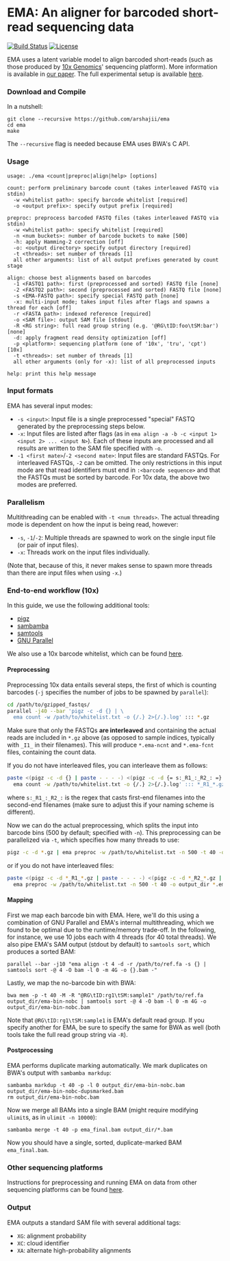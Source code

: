EMA: An aligner for barcoded short-read sequencing data
=======================================================
[![Build Status](https://travis-ci.org/arshajii/ema.svg?branch=master)](https://travis-ci.org/arshajii/ema) [![License](https://img.shields.io/badge/license-MIT-blue.svg)](https://raw.githubusercontent.com/arshajii/ema/master/LICENSE)

EMA uses a latent variable model to align barcoded short-reads (such as those produced by [10x Genomics](https://www.10xgenomics.com)' sequencing platform). More information is available in [our paper](https://www.biorxiv.org/content/early/2017/11/16/220236). The full experimental setup is available [here](https://github.com/arshajii/ema-paper-data/blob/master/experiments.ipynb).

### Download and Compile
In a nutshell:

```
git clone --recursive https://github.com/arshajii/ema
cd ema
make
```

The `--recursive` flag is needed because EMA uses BWA's C API.

### Usage
```
usage: ./ema <count|preproc|align|help> [options]

count: perform preliminary barcode count (takes interleaved FASTQ via stdin)
  -w <whitelist path>: specify barcode whitelist [required]
  -o <output prefix>: specify output prefix [required]

preproc: preprocess barcoded FASTQ files (takes interleaved FASTQ via stdin)
  -w <whitelist path>: specify whitelist [required]
  -n <num buckets>: number of barcode buckets to make [500]
  -h: apply Hamming-2 correction [off]
  -o: <output directory> specify output directory [required]
  -t <threads>: set number of threads [1]
  all other arguments: list of all output prefixes generated by count stage

align: choose best alignments based on barcodes
  -1 <FASTQ1 path>: first (preprocessed and sorted) FASTQ file [none]
  -2 <FASTQ2 path>: second (preprocessed and sorted) FASTQ file [none]
  -s <EMA-FASTQ path>: specify special FASTQ path [none]
  -x: multi-input mode; takes input files after flags and spawns a thread for each [off]
  -r <FASTA path>: indexed reference [required]
  -o <SAM file>: output SAM file [stdout]
  -R <RG string>: full read group string (e.g. '@RG\tID:foo\tSM:bar') [none]
  -d: apply fragment read density optimization [off]
  -p <platform>: sequencing platform (one of '10x', 'tru', 'cpt') [10x]
  -t <threads>: set number of threads [1]
  all other arguments (only for -x): list of all preprocessed inputs

help: print this help message
```

### Input formats
EMA has several input modes:
- `-s <input>`: Input file is a single preprocessed "special" FASTQ generated by the preprocessing steps below.
- `-x`: Input files are listed after flags (as in `ema align -a -b -c <input 1> <input 2> ... <input N>`). Each of these inputs are processed and all results are written to the SAM file specified with `-o`.
- `-1 <first mate>`/`-2 <second mate>`: Input files are standard FASTQs. For interleaved FASTQs, `-2` can be omitted. The only restrictions in this input mode are that read identifiers must end in `:<barcode sequence>` and that the FASTQs must be sorted by barcode. For 10x data, the above two modes are preferred.

### Parallelism
Multithreading can be enabled with `-t <num threads>`. The actual threading mode is dependent on how the input is being read, however:
- `-s`, `-1`/`-2`: Multiple threads are spawned to work on the single input file (or pair of input files).
- `-x`: Threads work on the input files individually.

(Note that, because of this, it never makes sense to spawn more threads than there are input files when using `-x`.)

### End-to-end workflow (10x)
In this guide, we use the following additional tools:
- [pigz](https://github.com/madler/pigz)
- [sambamba](http://lomereiter.github.io/sambamba/)
- [samtools](https://github.com/samtools/samtools)
- [GNU Parallel](https://www.gnu.org/software/parallel/)

We also use a 10x barcode whitelist, which can be found [here](http://ema.csail.mit.edu).

#### Preprocessing
Preprocessing 10x data entails several steps, the first of which is counting barcodes (`-j` specifies the number of jobs to be spawned by `parallel`):

```bash
cd /path/to/gzipped_fastqs/
parallel -j40 --bar 'pigz -c -d {} | \
  ema count -w /path/to/whitelist.txt -o {/.} 2>{/.}.log' ::: *.gz
```

Make sure that only the FASTQs **are interleaved** and containing the actual reads are included in `*.gz` above (as opposed to sample indices, typically with `_I1_` in their filenames). This will produce `*.ema-ncnt` and `*.ema-fcnt` files, containing the count data.

If you do not have interleaved files, you can interleave them as follows:

```bash
paste <(pigz -c -d {} | paste - - - -) <(pigz -c -d {= s:_R1_:_R2_: =} | paste - - - -) | tr "\t" "\n" |\
  ema count -w /path/to/whitelist.txt -o {/.} 2>{/.}.log' ::: *_R1_*.gz
```

where `s:_R1_:_R2_:` is the regex that casts first-end filenames into the second-end filenames (make sure to adjust this if your naming scheme is different).

Now we can do the actual preprocessing, which splits the input into barcode bins (500 by default; specified with `-n`). This preprocessing can be parallelized via `-t`, which specifies how many threads to use:

```bash
pigz -c -d *.gz | ema preproc -w /path/to/whitelist.txt -n 500 -t 40 -o output_dir *.ema-ncnt 2>&1 | tee preproc.log
```

or if you do not have interleaved files:

```bash
paste <(pigz -c -d *_R1_*.gz | paste - - - -) <(pigz -c -d *_R2_*.gz | paste - - - -) | tr "\t" "\n" |\
  ema preproc -w /path/to/whitelist.txt -n 500 -t 40 -o output_dir *.ema-ncnt 2>&1 | tee preproc.log
```

#### Mapping
First we map each barcode bin with EMA. Here, we'll do this using a combination of GNU Parallel and EMA's internal multithreading, which we found to be optimal due to the runtime/memory trade-off. In the following, for instance, we use 10 jobs each with 4 threads (for 40 total threads). We also pipe EMA's SAM output (stdout by default) to `samtools sort`, which produces a sorted BAM:

```
parallel --bar -j10 "ema align -t 4 -d -r /path/to/ref.fa -s {} | samtools sort -@ 4 -O bam -l 0 -m 4G -o {}.bam -"
```

Lastly, we map the no-barcode bin with BWA:

```
bwa mem -p -t 40 -M -R "@RG\tID:rg1\tSM:sample1" /path/to/ref.fa output_dir/ema-bin-nobc | samtools sort -@ 4 -O bam -l 0 -m 4G -o output_dir/ema-bin-nobc.bam
```

Note that `@RG\tID:rg1\tSM:sample1` is EMA's default read group. If you specify another for EMA, be sure to specify the same for BWA as well (both tools take the full read group string via `-R`).

#### Postprocessing
EMA performs duplicate marking automatically. We mark duplicates on BWA's output with `sambamba markdup`:

```
sambamba markdup -t 40 -p -l 0 output_dir/ema-bin-nobc.bam output_dir/ema-bin-nobc-dupsmarked.bam
rm output_dir/ema-bin-nobc.bam
```

Now we merge all BAMs into a single BAM (might require modifying `ulimit`s, as in `ulimit -n 10000`):

```
sambamba merge -t 40 -p ema_final.bam output_dir/*.bam
```

Now you should have a single, sorted, duplicate-marked BAM `ema_final.bam`.

### Other sequencing platforms
Instructions for preprocessing and running EMA on data from other sequencing platforms can be found [here](https://github.com/arshajii/ema-paper-data/blob/master/experiments.ipynb).

### Output
EMA outputs a standard SAM file with several additional tags:

- `XG`: alignment probability
- `XC`: cloud identifier
- `XA`: alternate high-probability alignments
